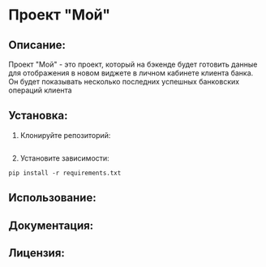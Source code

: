 # Проект "Мой"

## Описание:

Проект "Мой" - это проект, который на бэкенде будет готовить данные для отображения в новом виджете в личном кабинете клиента банка. Он будет показывать несколько последних успешных банковских операций клиента 

## Установка:

1. Клонируйте репозиторий:
```

```

2. Установите зависимости:
```
pip install -r requirements.txt
```
## Использование:

## Документация:

## Лицензия:

